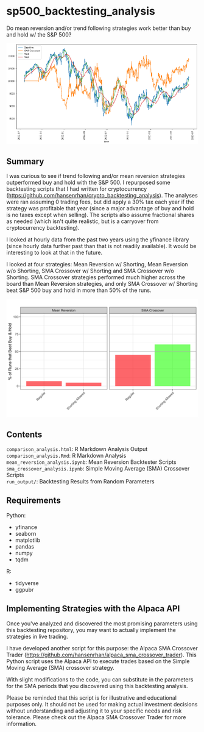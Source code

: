 # sp500_backtesting_analysis
Do mean reversion and/or trend following strategies work better than buy and hold w/ the S&amp;P 500? 

![plot](./img/download-1.png)

## Summary
I was curious to see if trend following and/or mean reversion strategies outperformed buy and hold with the S&P 500. I repurposed some backtesting scripts that I had written for cryptocurrency (https://github.com/hansenrhan/crypto_backtesting_analysis). The analyses were ran assuming 0 trading fees, but did apply a 30% tax each year if the strategy was profitable that year (since a major advantage of buy and hold is no taxes except when selling). The scripts also assume fractional shares as needed (which isn't quite realistic, but is a carryover from cryptocurrency backtesting). 

I looked at hourly data from the past two years using the yfinance library (since hourly data further past than that is not readily available). It would be interesting to look at that in the future.

I looked at four strategies: Mean Reversion w/ Shorting, Mean Reversion w/o Shorting, SMA Crossover w/ Shorting and SMA Crossover w/o Shorting. SMA Crossover strategies performed much higher across the board than Mean Reversion strategies, and only SMA Crossover w/ Shorting beat S&P 500 buy and hold in more than 50% of the runs. 

![plot](./img/comparison.png)



## Contents
```comparison_analysis.html```: R Markdown Analysis Output  
```comparison_analysis.Rmd```: R Markdown Analysis  
```mean_reversion_analysis.ipynb```: Mean Reversion Backtester Scripts  
```sma_crossover_analysis.ipynb```: Simple Moving Average (SMA) Crossover Scripts   
```run_output/```: Backtesting Results from Random Parameters

## Requirements
Python:
- yfinance
- seaborn
- matplotlib
- pandas
- numpy
- tqdm  

R:
- tidyverse
- ggpubr

## Implementing Strategies with the Alpaca API
Once you've analyzed and discovered the most promising parameters using this backtesting repository, you may want to actually implement the strategies in live trading.

I have developed another script for this purpose: the Alpaca SMA Crossover Trader (https://github.com/hansenrhan/alpaca_sma_crossover_trader). This Python script uses the Alpaca API to execute trades based on the Simple Moving Average (SMA) crossover strategy.

With slight modifications to the code, you can substitute in the parameters for the SMA periods that you discovered using this backtesting analysis. 

Please be reminded that this script is for illustrative and educational purposes only. It should not be used for making actual investment decisions without understanding and adjusting it to your specific needs and risk tolerance. Please check out the Alpaca SMA Crossover Trader for more information.
